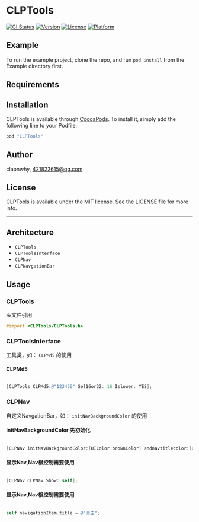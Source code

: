 # CLPTools

[![CI Status](http://img.shields.io/travis/clapnwhy/CLPTools.svg?style=flat)](https://travis-ci.org/clapnwhy/CLPTools)
[![Version](https://img.shields.io/cocoapods/v/CLPTools.svg?style=flat)](http://cocoapods.org/pods/CLPTools)
[![License](https://img.shields.io/cocoapods/l/CLPTools.svg?style=flat)](http://cocoapods.org/pods/CLPTools)
[![Platform](https://img.shields.io/cocoapods/p/CLPTools.svg?style=flat)](http://cocoapods.org/pods/CLPTools)

## Example

To run the example project, clone the repo, and run `pod install` from the Example directory first.

## Requirements

## Installation

CLPTools is available through [CocoaPods](http://cocoapods.org). To install
it, simply add the following line to your Podfile:

```ruby
pod "CLPTools"
```

## Author

clapnwhy, 421822615@qq.com

## License

CLPTools is available under the MIT license. See the LICENSE file for more info.

---

## Architecture
* `CLPTools`
* `CLPToolsInterface`
* `CLPNav`
* `CLPNavgationBar`


## Usage

### CLPTools
头文件引用
```objective-c
#import <CLPTools/CLPTools.h>
```

### CLPToolsInterface

工具类，如： `CLPMd5` 的使用

#### CLPMd5

```objective-c

[CLPTools CLPMd5:@"123456" Sel16or32: 16 Islower: YES];
```


### CLPNav

自定义NavgationBar，如： `initNavBackgroundColor` 的使用

#### initNavBackgroundColor 先初始化

```objective-c

[CLPNav initNavBackgroundColor:[UIColor brownColor] andnavtitlecolor:[UIColor redColor]];

```
#### 显示Nav,Nav根控制需要使用

```objective-c

[CLPNav CLPNav_Show: self];

```

#### 显示Nav,Nav根控制需要使用

```objective-c

self.navigationItem.title = @"业主";

```











